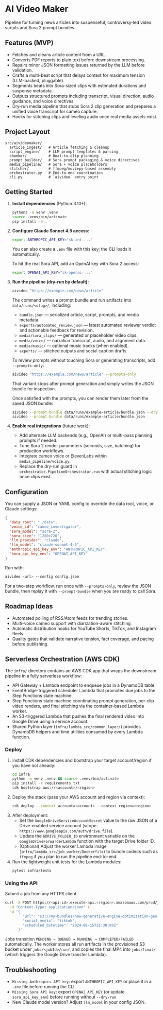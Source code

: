 # AI Video Maker

Pipeline for turning news articles into suspenseful, controversy-led video scripts and Sora 2 prompt bundles.

## Features (MVP)
- Fetches and cleans article content from a URL.
- Converts PDF reports to plain text before downstream processing.
- Repairs minor JSON formatting issues returned by the LLM before validation.
- Crafts a multi-beat script that delays context for maximum tension (LLM-backed, pluggable).
- Segments beats into Sora-sized clips with estimated durations and suspense metadata.
- Outputs structured prompts including transcript, visual direction, audio guidance, and voice directives.
- Dry-run media pipeline that stubs Sora 2 clip generation and prepares a unified voice transcript for cameo capture.
- Hooks for stitching clips and leveling audio once real media assets exist.

## Project Layout
```
src/aivideomaker/
  article_ingest/   # Article fetching & cleanup
  script_engine/    # LLM prompt templates & parsing
  chunker/          # Beat-to-clip planning
  prompt_builder/   # Sora prompt packaging & voice directives
  media_pipeline/   # Sora + voice placeholders
  stitcher/         # ffmpeg/moviepy-based assembly
  orchestrator.py   # End-to-end coordination
  cli.py            # `aivideo` entry point
```

## Getting Started
1. **Install dependencies** (Python 3.10+):
   ```bash
   python3 -m venv .venv
   source .venv/bin/activate
   pip install -e .
   ```
2. **Configure Claude Sonnet 4.5 access:**
   ```bash
   export ANTHROPIC_API_KEY="sk-ant-..."
   ```
   You can also create a `.env` file with this key; the CLI loads it automatically.

   To hit the real Sora API, add an OpenAI key with Sora 2 access:
   ```bash
   export OPENAI_API_KEY="sk-openai-..."
   ```

3. **Run the pipeline (dry-run by default):**
   ```bash
   aivideo "https://example.com/news/article"
   ```
   The command writes a prompt bundle and run artifacts into `data/runs/<slug>/`, including:
   - `bundle.json` — serialized article, script, prompts, and media metadata.
   - `exports/automated_review.json` — latest automated reviewer verdict and actionable feedback for revision.
   - `media/sora_clips/` — generated or placeholder video clips.
   - `media/voice/` — narration transcript, audio, and alignment data.
   - `media/music/` — optional music tracks (when enabled).
   - `exports/` — stitched outputs and social caption drafts.

   To review prompts without touching Sora or generating transcripts, add `--prompts-only`:
   ```bash
   aivideo "https://example.com/news/article" --prompts-only
   ```
   That variant stops after prompt generation and simply writes the JSON bundle for inspection.

   Once satisfied with the prompts, you can render them later from the saved JSON bundle:
   ```bash
   aivideo --prompt-bundle data/runs/example-article/bundle.json --dry-run   # placeholder artifacts
   aivideo --prompt-bundle data/runs/example-article/bundle.json              # contacts Sora if enabled
   ```

4. **Enable real integrations** (future work):
   - Add alternate LLM backends (e.g., OpenAI) or multi-pass planning prompts if needed.
   - Tune Sora 2 render parameters (seconds, size, batching) for production workflows.
   - Integrate cameo voice or ElevenLabs within `media_pipeline/voice.py`.
   - Replace the dry-run guard in `orchestrator.PipelineOrchestrator.run` with actual stitching logic once clips exist.

## Configuration
You can supply a JSON or YAML config to override the data root, voice, or Claude settings:
```json
{
  "data_root": "./data",
  "voice_id": "cameo_investigator",
  "sora_model": "sora-2",
  "sora_size": "1280x720",
  "llm_provider": "claude",
  "llm_model": "claude-sonnet-4-5",
  "anthropic_api_key_env": "ANTHROPIC_API_KEY",
  "sora_api_key_env": "OPENAI_API_KEY"
}
```
Run with:
```bash
aivideo <url> --config config.json
```

For a two-step workflow, run once with `--prompts-only`, review the JSON bundle, then replay it with `--prompt-bundle` when you are ready to call Sora.

## Roadmap Ideas
- Automated polling of RSS/Atom feeds for trending stories.
- Multi-voice cameo support with diarization-aware stitching.
- Automatic distribution hooks for YouTube Shorts, TikTok, and Instagram Reels.
- Quality gates that validate narrative tension, fact coverage, and pacing before publishing.

## Serverless Orchestration (AWS CDK)
The `infra/` directory contains an AWS CDK app that wraps the downstream pipeline in a fully serverless workflow:
- API Gateway + Lambda endpoint to enqueue jobs in a DynamoDB table.
- EventBridge-triggered scheduler Lambda that promotes due jobs to the Step Functions state machine.
- Step Functions state machine coordinating prompt generation, per-clip video renders, and final stitching via the container-based Lambda worker.
- An S3-triggered Lambda that pushes the final rendered video into Google Drive using a service account.
- Shared Python layer (`infra/lambda_src/common_layer/`) provides DynamoDB helpers and time utilities consumed by every Lambda function.

### Deploy
1. Install CDK dependencies and bootstrap your target account/region if you have not already:
   ```bash
   cd infra
   python -m venv .venv && source .venv/bin/activate
   pip install -r requirements.txt
   cdk bootstrap aws://<account>/<region>
   ```
2. Deploy the stack (pass your AWS account and region via context):
   ```bash
   cdk deploy --context account=<account> --context region=<region>
   ```
3. After deployment:
   - Set the `GoogleDriveServiceAccountSecret` value to the raw JSON of a Drive-enabled service account (scope: `https://www.googleapis.com/auth/drive.file`).
   - Update the `GDRIVE_FOLDER_ID` environment variable on the `GoogleDriveForwarderLambda` function with the target Drive folder ID.
   - (Optional) Adjust the worker Lambda image (`infra/lambda_src/job_worker/Dockerfile`) to bundle codecs such as `ffmpeg` if you plan to run the pipeline end-to-end.
4. Run the lightweight unit tests for the Lambda modules:
   ```bash
   pytest infra/tests
   ```

### Using the API
Submit a job from any HTTPS client:
```bash
curl -X POST https://<api-id>.execute-api.<region>.amazonaws.com/prod/jobs \
  -H "Content-Type: application/json" \
  -d '{
        "url": "s3://my-bundles/how-generative-engine-optimization-geo-rewrites-the-rules/bundle.json",
        "social_media": "tiktok",
        "scheduled_datetime": "2024-08-15T21:30:00Z"
      }'
```
Jobs transition `PENDING → QUEUED → RUNNING → COMPLETED/FAILED` automatically. The worker stores all run artifacts in the provisioned S3 bucket under `jobs/<jobId>/run/`, and copies the final MP4 into `jobs/final/` (which triggers the Google Drive transfer Lambda).

## Troubleshooting
- `Missing Anthropics API key`: export `ANTHROPIC_API_KEY` or place it in a `.env` file before running the CLI.
- `Missing Sora API key`: export `OPENAI_API_KEY` (or update `sora_api_key_env`) before running without `--dry-run`
- New Claude model version? Adjust `llm_model` in your config JSON.

